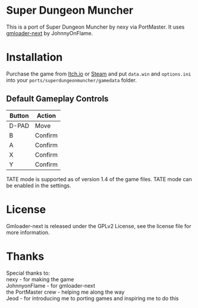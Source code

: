 # Super Dungeon Muncher
This is a port of Super Dungeon Muncher by nexy via PortMaster. It uses [gmloader-next](https://github.com/JohnnyonFlame/gmloader-next) by JohnnyOnFlame.

# Installation
Purchase the game from [Itch.io](https://n-nexy.itch.io/super-dungeon-muncher) or [Steam](https://store.steampowered.com/app/3095800/SUPER_Dungeon_Muncher) and put `data.win` and `options.ini` into your `ports/superdungeonmuncher/gamedata` folder.

## Default Gameplay Controls
| Button | Action |
|--|--|
|D-PAD|Move|
|B|Confirm|
|A|Confirm|
|X|Confirm|
|Y|Confirm|

TATE mode is supported as of version 1.4 of the game files. TATE mode can be enabled in the settings. 

# License
Gmloader-next is released under the GPLv2 License, see the license file for more information.

# Thanks
Special thanks to:  
nexy - for making the game  
JohnnyonFlame - for gmloader-next  
the PortMaster crew - helping me along the way  
Jeod - for introducing me to porting games and inspiring me to do this
